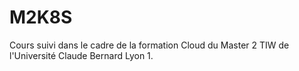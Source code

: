 # M2K8S
Cours suivi dans le cadre de la formation Cloud du Master 2 TIW de l'Université Claude Bernard Lyon 1.
